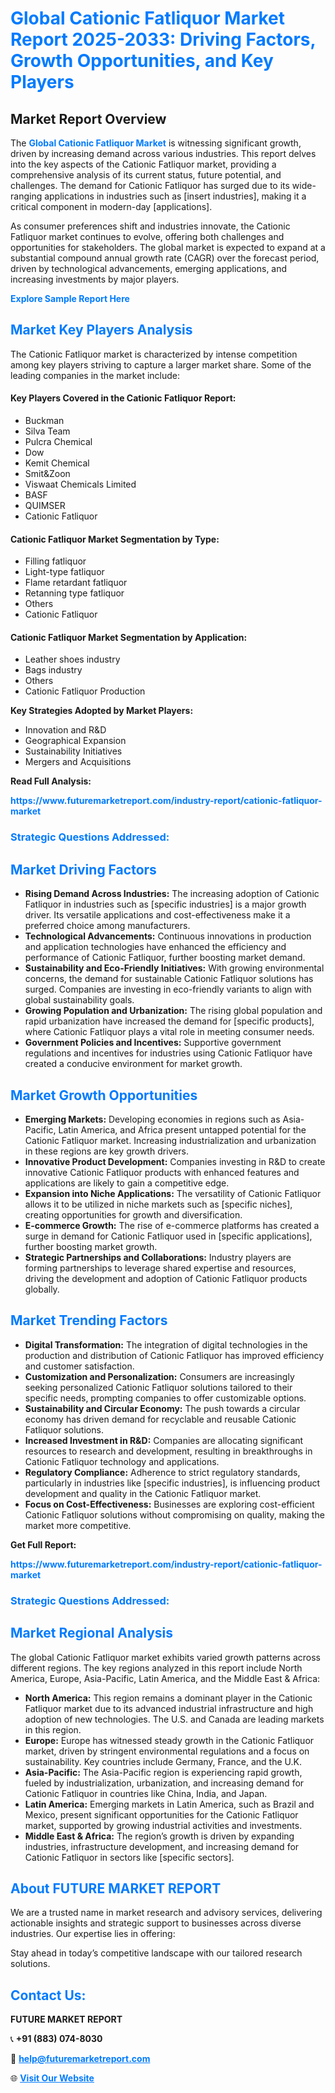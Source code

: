 <h1 style="color: #007BFF;">Global Cationic Fatliquor Market Report 2025-2033: Driving Factors, Growth Opportunities, and Key Players</h1>

<section id="overview">
<h2>Market Report Overview</h2>
<p>The <a href="https://www.futuremarketreport.com/industry-report/cationic-fatliquor-market" style="color: #007BFF; text-decoration: none;"><strong>Global Cationic Fatliquor Market</strong></a> is witnessing significant growth, driven by increasing demand across various industries. This report delves into the key aspects of the Cationic Fatliquor market, providing a comprehensive analysis of its current status, future potential, and challenges. The demand for Cationic Fatliquor has surged due to its wide-ranging applications in industries such as [insert industries], making it a critical component in modern-day [applications].</p>
<p>As consumer preferences shift and industries innovate, the Cationic Fatliquor market continues to evolve, offering both challenges and opportunities for stakeholders. The global market is expected to expand at a substantial compound annual growth rate (CAGR) over the forecast period, driven by technological advancements, emerging applications, and increasing investments by major players.</p>
</section>

<section id="overview">
<p><a href="https://www.futuremarketreport.com/request-sample/reportId=110550" style="color: #007BFF; text-decoration: none;"><strong>Explore Sample Report Here</strong></a></p>
</section>

<section id="key-players">
<h2 style="color: #007BFF;">Market Key Players Analysis</h2>
<p>The Cationic Fatliquor market is characterized by intense competition among key players striving to capture a larger market share. Some of the leading companies in the market include:</p>
<h4>Key Players Covered in the Cationic Fatliquor Report:</h4>
<ul><li>Buckman</li><li>Silva Team</li><li>Pulcra Chemical</li><li>Dow</li><li>Kemit Chemical</li><li>Smit&amp;Zoon</li><li>Viswaat Chemicals Limited</li><li>BASF</li><li>QUIMSER</li><li>Cationic Fatliquor</li></ul>
<h4>Cationic Fatliquor Market Segmentation by Type:</h4>
<ul><li>Filling fatliquor</li><li>Light-type fatliquor</li><li>Flame retardant fatliquor</li><li>Retanning type fatliquor</li><li>Others</li><li>Cationic Fatliquor</li></ul>

<h4>Cationic Fatliquor Market Segmentation by Application:</h4>
<ul><li>Leather shoes industry</li><li>Bags industry</li><li>Others</li><li>Cationic Fatliquor Production</li></ul>
<p><strong>Key Strategies Adopted by Market Players:</strong></p>
<ul>
<li>Innovation and R&D</li>
<li>Geographical Expansion</li>
<li>Sustainability Initiatives</li>
<li>Mergers and Acquisitions</li>
</ul>
</section>

<section>
<p><strong>Read Full Analysis: </strong></p><a href="https://www.futuremarketreport.com/industry-report/cationic-fatliquor-market" style="color: #007BFF; text-decoration: none;"><strong>https://www.futuremarketreport.com/industry-report/cationic-fatliquor-market</strong></a>
<h3 style="color: #007BFF;">Strategic Questions Addressed:</h3>
</section>

<section id="driving-factors">
<h2 style="color: #007BFF;">Market Driving Factors</h2>
<ul>
<li><strong>Rising Demand Across Industries:</strong> The increasing adoption of Cationic Fatliquor in industries such as [specific industries] is a major growth driver. Its versatile applications and cost-effectiveness make it a preferred choice among manufacturers.</li>
<li><strong>Technological Advancements:</strong> Continuous innovations in production and application technologies have enhanced the efficiency and performance of Cationic Fatliquor, further boosting market demand.</li>
<li><strong>Sustainability and Eco-Friendly Initiatives:</strong> With growing environmental concerns, the demand for sustainable Cationic Fatliquor solutions has surged. Companies are investing in eco-friendly variants to align with global sustainability goals.</li>
<li><strong>Growing Population and Urbanization:</strong> The rising global population and rapid urbanization have increased the demand for [specific products], where Cationic Fatliquor plays a vital role in meeting consumer needs.</li>
<li><strong>Government Policies and Incentives:</strong> Supportive government regulations and incentives for industries using Cationic Fatliquor have created a conducive environment for market growth.</li>
</ul>
</section>

<section id="growth-opportunities">
<h2 style="color: #007BFF;">Market Growth Opportunities</h2>
<ul>
<li><strong>Emerging Markets:</strong> Developing economies in regions such as Asia-Pacific, Latin America, and Africa present untapped potential for the Cationic Fatliquor market. Increasing industrialization and urbanization in these regions are key growth drivers.</li>
<li><strong>Innovative Product Development:</strong> Companies investing in R&D to create innovative Cationic Fatliquor products with enhanced features and applications are likely to gain a competitive edge.</li>
<li><strong>Expansion into Niche Applications:</strong> The versatility of Cationic Fatliquor allows it to be utilized in niche markets such as [specific niches], creating opportunities for growth and diversification.</li>
<li><strong>E-commerce Growth:</strong> The rise of e-commerce platforms has created a surge in demand for Cationic Fatliquor used in [specific applications], further boosting market growth.</li>
<li><strong>Strategic Partnerships and Collaborations:</strong> Industry players are forming partnerships to leverage shared expertise and resources, driving the development and adoption of Cationic Fatliquor products globally.</li>
</ul>
</section>

<section id="trending-factors">
<h2 style="color: #007BFF;">Market Trending Factors</h2>
<ul>
<li><strong>Digital Transformation:</strong> The integration of digital technologies in the production and distribution of Cationic Fatliquor has improved efficiency and customer satisfaction.</li>
<li><strong>Customization and Personalization:</strong> Consumers are increasingly seeking personalized Cationic Fatliquor solutions tailored to their specific needs, prompting companies to offer customizable options.</li>
<li><strong>Sustainability and Circular Economy:</strong> The push towards a circular economy has driven demand for recyclable and reusable Cationic Fatliquor solutions.</li>
<li><strong>Increased Investment in R&D:</strong> Companies are allocating significant resources to research and development, resulting in breakthroughs in Cationic Fatliquor technology and applications.</li>
<li><strong>Regulatory Compliance:</strong> Adherence to strict regulatory standards, particularly in industries like [specific industries], is influencing product development and quality in the Cationic Fatliquor market.</li>
<li><strong>Focus on Cost-Effectiveness:</strong> Businesses are exploring cost-efficient Cationic Fatliquor solutions without compromising on quality, making the market more competitive.</li>
</ul>
</section>

<section>
<p><strong>Get Full Report: </strong></p><a href="https://www.futuremarketreport.com/industry-report/cationic-fatliquor-market" style="color: #007BFF; text-decoration: none;"><strong>https://www.futuremarketreport.com/industry-report/cationic-fatliquor-market</strong></a>
<h3 style="color: #007BFF;">Strategic Questions Addressed:</h3>
</section>


<section id="regional-analysis">
<h2 style="color: #007BFF;">Market Regional Analysis</h2>
<p>The global Cationic Fatliquor market exhibits varied growth patterns across different regions. The key regions analyzed in this report include North America, Europe, Asia-Pacific, Latin America, and the Middle East & Africa:</p>
<ul>
<li><strong>North America:</strong> This region remains a dominant player in the Cationic Fatliquor market due to its advanced industrial infrastructure and high adoption of new technologies. The U.S. and Canada are leading markets in this region.</li>
<li><strong>Europe:</strong> Europe has witnessed steady growth in the Cationic Fatliquor market, driven by stringent environmental regulations and a focus on sustainability. Key countries include Germany, France, and the U.K.</li>
<li><strong>Asia-Pacific:</strong> The Asia-Pacific region is experiencing rapid growth, fueled by industrialization, urbanization, and increasing demand for Cationic Fatliquor in countries like China, India, and Japan.</li>
<li><strong>Latin America:</strong> Emerging markets in Latin America, such as Brazil and Mexico, present significant opportunities for the Cationic Fatliquor market, supported by growing industrial activities and investments.</li>
<li><strong>Middle East & Africa:</strong> The region’s growth is driven by expanding industries, infrastructure development, and increasing demand for Cationic Fatliquor in sectors like [specific sectors].</li>
</ul>
</section>

<footer>
<h2 style="color: #007BFF;">About FUTURE MARKET REPORT</h2>
<p>We are a trusted name in market research and advisory services, delivering actionable insights and strategic support to businesses across diverse industries. Our expertise lies in offering:</p>

<p>Stay ahead in today’s competitive landscape with our tailored research solutions.</p>

<h2 style="color: #007BFF;">Contact Us:</h2>
<p><strong>FUTURE MARKET REPORT</strong></p>
<p>📞 <strong>+91 (883) 074-8030</strong></p>
<p>📧 <strong><a href="mailto:help@futuremarketreport.com" style="color: #007BFF;">help@futuremarketreport.com</a></strong></p>
<p>🌐 <strong><a href="https://www.futuremarketreport.com/" style="color: #007BFF;">Visit Our Website</a></strong></p>
</footer>